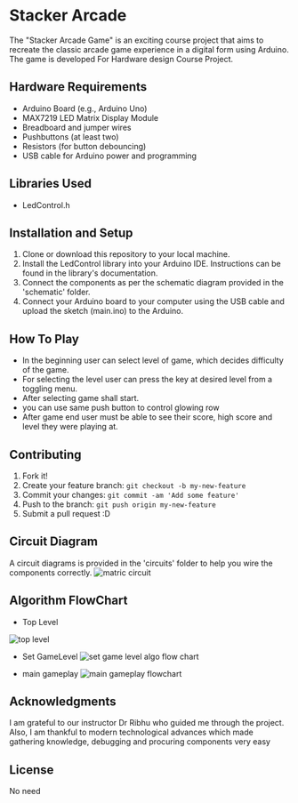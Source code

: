 # Stacker Arcade
 The "Stacker Arcade Game" is an exciting course project that aims to recreate the classic arcade game experience in a digital form using Arduino. The game is developed For Hardware design Course Project.

## Hardware Requirements
* Arduino Board (e.g., Arduino Uno)
* MAX7219 LED Matrix Display Module
* Breadboard and jumper wires
* Pushbuttons (at least two)
* Resistors (for button debouncing)
*  USB cable for Arduino power and programming
## Libraries Used
* LedControl.h
## Installation and Setup
1. Clone or download this repository to your local machine.
2. Install the LedControl library into your Arduino IDE. Instructions can be found in the library's documentation.
3. Connect the components as per the schematic diagram provided in the 'schematic' folder.
4. Connect your Arduino board to your computer using the USB cable and upload the sketch (main.ino) to the Arduino.
## How To Play
* In the beginning user can select level of game, which decides difficulty of the game. 
* For selecting the level user can press the key at desired level from a toggling menu.
* After selecting game shall start.
* you can use same push button to control glowing row 
* After game end user must be able to see their score, high score and level they were playing at.
## Contributing
1. Fork it!
2. Create your feature branch: `git checkout -b my-new-feature`
3. Commit your changes: `git commit -am 'Add some feature'`
4. Push to the branch: `git push origin my-new-feature`
5. Submit a pull request :D
## Circuit Diagram 
A circuit diagrams is provided in the 'circuits' folder to help you wire the components correctly.
![matric circuit](https://github.com/s-brajendra/Stacker-Arcade/assets/80635193/a0bb59f7-6222-4c68-9b1c-bf47770ca5d3)

## Algorithm FlowChart
* Top Level

![top level](https://github.com/s-brajendra/Stacker-Arcade/assets/80635193/fa001a8c-5bc0-4ccf-a02c-136da1e44cc4)

* Set GameLevel
![set game level algo flow chart](https://github.com/s-brajendra/Stacker-Arcade/assets/80635193/52ac5807-3bac-4d0c-ac3b-778ca2f4a614)

* main gameplay
![main gameplay flowchart](https://github.com/s-brajendra/Stacker-Arcade/assets/80635193/f1192166-79f1-43c3-82c5-b7366c1d63c6)




## Acknowledgments
I am grateful to our instructor Dr Ribhu who guided 
me through the project. Also, I am thankful to modern 
technological advances which made gathering 
knowledge, debugging and procuring components very 
easy
## License
No need

